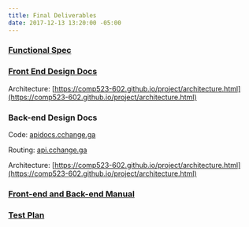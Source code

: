 ```yaml
---
title: Final Deliverables
date: 2017-12-13 13:20:00 -05:00
---
```


### [Functional Spec](cchange.siteleaf.net/functional-spec.html)  

### [Front End Design Docs](http://appdocs.cchange.ga)

Architecture: [https://comp523-602.github.io/project/architecture.html](https://comp523-602.github.io/project/architecture.html)

### Back-end Design Docs

Code: [apidocs.cchange.ga](http://apidocs.cchange.ga)

Routing: [api.cchange.ga](http://api.cchange.ga)

Architecture: [https://comp523-602.github.io/project/architecture.html](https://comp523-602.github.io/project/architecture.html)  

### [Front-end and Back-end Manual ](https://comp523-602.github.io/project/documentation.html)  

### [Test Plan](https://comp523-602.github.io/project/sprints/sprint-six.html#test-plan)